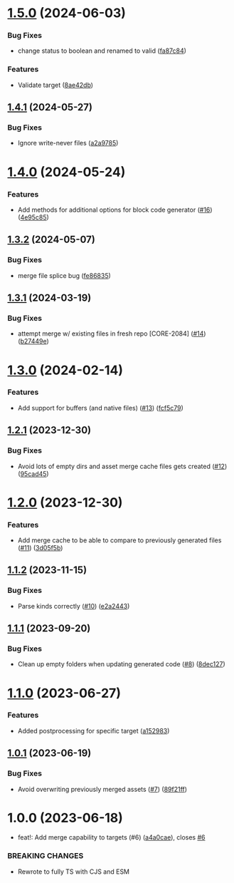 # [1.5.0](https://github.com/kapetacom/codegen/compare/v1.4.1...v1.5.0) (2024-06-03)


### Bug Fixes

* change status to boolean and renamed to valid ([fa87c84](https://github.com/kapetacom/codegen/commit/fa87c845cea817095fb8b141c77667b072176a53))


### Features

* Validate target ([8ae42db](https://github.com/kapetacom/codegen/commit/8ae42db05db46bc1f2e57fd342ba60b21c792d1e))

## [1.4.1](https://github.com/kapetacom/codegen/compare/v1.4.0...v1.4.1) (2024-05-27)


### Bug Fixes

* Ignore write-never files ([a2a9785](https://github.com/kapetacom/codegen/commit/a2a9785bf521bef9e6746fa78507956272eda996))

# [1.4.0](https://github.com/kapetacom/codegen/compare/v1.3.2...v1.4.0) (2024-05-24)


### Features

* Add methods for additional options for block code generator ([#16](https://github.com/kapetacom/codegen/issues/16)) ([4e95c85](https://github.com/kapetacom/codegen/commit/4e95c858c94aa8facbd9df92fbee16e5c0995f23))

## [1.3.2](https://github.com/kapetacom/codegen/compare/v1.3.1...v1.3.2) (2024-05-07)


### Bug Fixes

* merge file splice bug ([fe86835](https://github.com/kapetacom/codegen/commit/fe86835112f7f41c2e6e21a243958919852add44))

## [1.3.1](https://github.com/kapetacom/codegen/compare/v1.3.0...v1.3.1) (2024-03-19)


### Bug Fixes

* attempt merge w/ existing files in fresh repo [CORE-2084] ([#14](https://github.com/kapetacom/codegen/issues/14)) ([b27449e](https://github.com/kapetacom/codegen/commit/b27449e98b798a91d787d5efb4db009508290ef7))

# [1.3.0](https://github.com/kapetacom/codegen/compare/v1.2.1...v1.3.0) (2024-02-14)


### Features

* Add support for buffers (and native files) ([#13](https://github.com/kapetacom/codegen/issues/13)) ([fcf5c79](https://github.com/kapetacom/codegen/commit/fcf5c79cb69374d2d441774c68653b641726343b))

## [1.2.1](https://github.com/kapetacom/codegen/compare/v1.2.0...v1.2.1) (2023-12-30)


### Bug Fixes

* Avoid lots of empty dirs and asset merge cache files gets created ([#12](https://github.com/kapetacom/codegen/issues/12)) ([95cad45](https://github.com/kapetacom/codegen/commit/95cad45e8b66a23e5c962bc865310f4820b43014))

# [1.2.0](https://github.com/kapetacom/codegen/compare/v1.1.2...v1.2.0) (2023-12-30)


### Features

* Add merge cache to be able to compare to previously generated files ([#11](https://github.com/kapetacom/codegen/issues/11)) ([3d05f5b](https://github.com/kapetacom/codegen/commit/3d05f5bf1281e51c9ac9eb464a8ab46dd003805c))

## [1.1.2](https://github.com/kapetacom/codegen/compare/v1.1.1...v1.1.2) (2023-11-15)

### Bug Fixes

-   Parse kinds correctly ([#10](https://github.com/kapetacom/codegen/issues/10)) ([e2a2443](https://github.com/kapetacom/codegen/commit/e2a24432d8d7aafc92992aeaac675a30ed1ed123))

## [1.1.1](https://github.com/kapetacom/codegen/compare/v1.1.0...v1.1.1) (2023-09-20)

### Bug Fixes

-   Clean up empty folders when updating generated code ([#8](https://github.com/kapetacom/codegen/issues/8)) ([8dec127](https://github.com/kapetacom/codegen/commit/8dec12747d5d0b68745297361e178a1c336288b2))

# [1.1.0](https://github.com/kapetacom/codegen/compare/v1.0.1...v1.1.0) (2023-06-27)

### Features

-   Added postprocessing for specific target ([a152983](https://github.com/kapetacom/codegen/commit/a1529832fe8e7e7bcbd32c0e1fccdd1b2a2844d5))

## [1.0.1](https://github.com/kapetacom/codegen/compare/v1.0.0...v1.0.1) (2023-06-19)

### Bug Fixes

-   Avoid overwriting previously merged assets ([#7](https://github.com/kapetacom/codegen/issues/7)) ([89f21ff](https://github.com/kapetacom/codegen/commit/89f21fff183711388fef46b8dfcd80b7fee2960a))

# 1.0.0 (2023-06-18)

-   feat!: Add merge capability to targets (#6) ([a4a0cae](https://github.com/kapetacom/codegen/commit/a4a0cae738a0cbf1e4290fcdc46d7d0ddf800928)), closes [#6](https://github.com/kapetacom/codegen/issues/6)

### BREAKING CHANGES

-   Rewrote to fully TS with CJS and ESM
